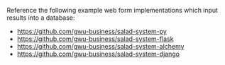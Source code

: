 Reference the following
 example web form implementations
  which input results into a database:

 + https://github.com/gwu-business/salad-system-py
 + https://github.com/gwu-business/salad-system-flask
 + https://github.com/gwu-business/salad-system-alchemy
 + https://github.com/gwu-business/salad-system-django
